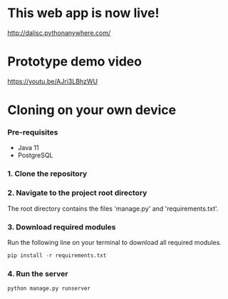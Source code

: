 # This web app is now live!
http://dalisc.pythonanywhere.com/

# Prototype demo video
https://youtu.be/AJri3LBhzWU

# Cloning on your own device

### Pre-requisites
* Java 11
* PostgreSQL

### 1. Clone the repository
### 2. Navigate to the project root directory
The root directory contains the files 'manage.py' and 'requirements.txt'.
### 3. Download required modules
Run the following line on your terminal to download all required modules.
```python
pip install -r requirements.txt
```
### 4. Run the server
```python
python manage.py runserver
```
